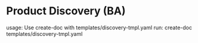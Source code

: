# Product Discovery (BA)

usage: Use create-doc with templates/discovery-tmpl.yaml
run: create-doc templates/discovery-tmpl.yaml

